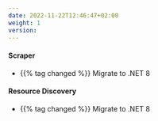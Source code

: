 ```yaml
---
date: 2022-11-22T12:46:47+02:00
weight: 1
version:
---
```


#### Scraper

- {{% tag changed %}} Migrate to .NET 8

#### Resource Discovery

- {{% tag changed %}} Migrate to .NET 8
